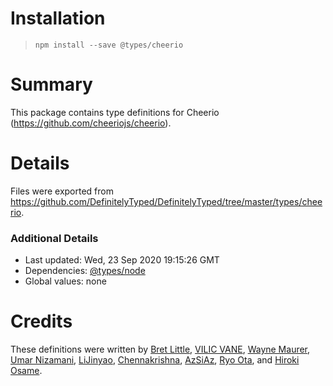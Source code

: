 # Installation
> `npm install --save @types/cheerio`

# Summary
This package contains type definitions for Cheerio (https://github.com/cheeriojs/cheerio).

# Details
Files were exported from https://github.com/DefinitelyTyped/DefinitelyTyped/tree/master/types/cheerio.

### Additional Details
 * Last updated: Wed, 23 Sep 2020 19:15:26 GMT
 * Dependencies: [@types/node](https://npmjs.com/package/@types/node)
 * Global values: none

# Credits
These definitions were written by [Bret Little](https://github.com/blittle), [VILIC VANE](http://vilic.info), [Wayne Maurer](https://github.com/wmaurer), [Umar Nizamani](https://github.com/umarniz), [LiJinyao](https://github.com/LiJinyao), [Chennakrishna](https://github.com/chennakrishna8), [AzSiAz](https://github.com/AzSiAz), [Ryo Ota](https://github.com/nwtgck), and [Hiroki Osame](https://github.com/privatenumber).
